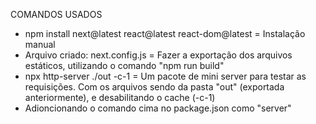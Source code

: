 COMANDOS USADOS

- npm install next@latest react@latest react-dom@latest = Instalação manual
- Arquivo criado: next.config.js = Fazer a exportação dos arquivos estáticos, utilizando o comando "npm run build"
- npx http-server ./out -c-1 = Um pacote de mini server para testar as requisições. Com os arquivos sendo da pasta "out" (exportada anteriormente), e desabilitando o cache (-c-1)
- Adioncionando o comando cima no package.json como "server"
